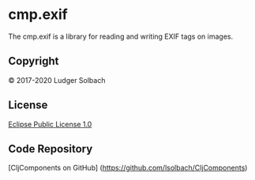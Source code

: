 cmp.exif
========
The cmp.exif is a library for reading and writing EXIF tags on images.

Copyright
---------
© 2017-2020 Ludger Solbach

License
-------
[Eclipse Public License 1.0](http://www.eclipse.org/legal/epl-v10.html)

Code Repository
---------------
[CljComponents on GitHub] (https://github.com/lsolbach/CljComponents)
